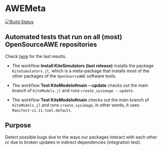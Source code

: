 # AWEMeta

[![Build Status](https://github.com/OpenSourceAWE/AWEMeta.jl/actions/workflows/CI.yml/badge.svg?branch=main)](https://github.com/OpenSourceAWE/AWEMeta.jl/actions/workflows/CI.yml?query=branch%3Amain)

## Automated tests that run on all (most) **OpenSourceAWE** repositories

Check [here](https://github.com/OpenSourceAWE/AWEMeta.jl/actions) for the last results.

- The workflow **Install KiteSimulators (last release)** installs the package `KiteSimulators.jl`, which is a meta-package that installs most of the other packages of the `OpenSourceAWE` software tools.

- The workflow **Test KiteModels#main --update** checks out the main branch of `KiteModels.jl` and runs `create_sysimage --update`.
- The workflow **Test KiteModels#main** checks out the main branch of `KiteModels.jl` and runs `create_sysimage`, in other words, it uses `Manifest-v1.11.toml.default`.

## Purpose
Detect possible bugs due to the ways our packages interact with each other or
due to broken updates in indirect dependencies (integration test).
